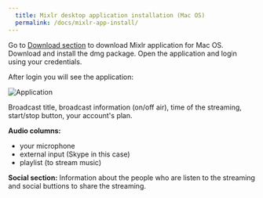 ```yaml
---
  title: Mixlr desktop application installation (Mac OS)
  permalink: /docs/mixlr-app-install/
---
```

Go to [Download section](https://mixlr.com/download/) to download Mixlr application for Mac OS.
Download and install the dmg package.
Open the application and login using your credentials.

After login you will see the application:

![Application](../images/mixlr-pics/mixlr-1.png)


Broadcast title, broadcast information (on/off air), time of the streaming, start/stop button, your account's plan.

__Audio columns:__
- your microphone
- external input (Skype in this case)
- playlist (to stream music)

__Social section:__
Information about the people who are listen to the streaming and social buttions to share the streaming. 

